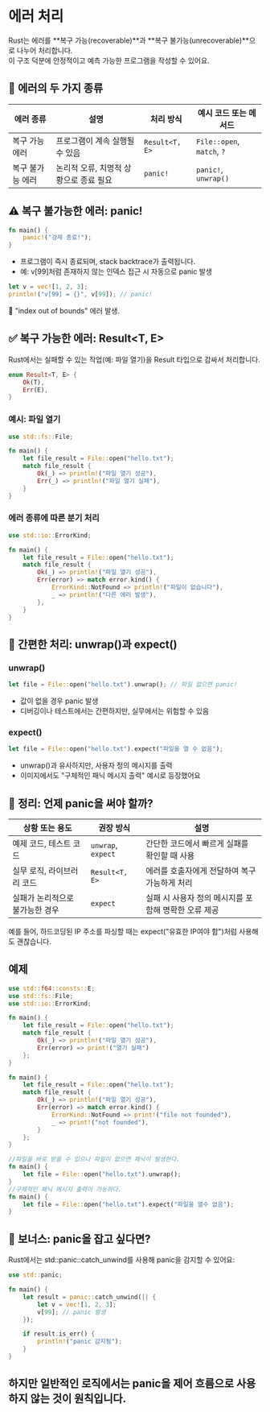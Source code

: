 # 에러 처리
Rust는 에러를 **복구 가능(recoverable)**과 **복구 불가능(unrecoverable)**으로 나누어 처리합니다.  
이 구조 덕분에 안정적이고 예측 가능한 프로그램을 작성할 수 있어요.

## 🧭 에러의 두 가지 종류
| 에러 종류       | 설명                                | 처리 방식       | 예시 코드 또는 메서드       |
|----------------|-------------------------------------|----------------|-----------------------------|
| 복구 가능 에러 | 프로그램이 계속 실행될 수 있음       | `Result<T, E>` | `File::open`, `match`, `?` |
| 복구 불가능 에러 | 논리적 오류, 치명적 상황으로 종료 필요 | `panic!`       | `panic!`, `unwrap()`       |



## ⚠️ 복구 불가능한 에러: panic!
```rust
fn main() {
    panic!("강제 종료!");
}
```

- 프로그램이 즉시 종료되며, stack backtrace가 출력됩니다.
- 예: v[99]처럼 존재하지 않는 인덱스 접근 시 자동으로 panic 발생
```rust
let v = vec![1, 2, 3];
println!("v[99] = {}", v[99]); // panic!
```
📌 "index out of bounds" 에러 발생.

## ✅ 복구 가능한 에러: Result<T, E>
Rust에서는 실패할 수 있는 작업(예: 파일 열기)을 Result 타입으로 감싸서 처리합니다.
```rust
enum Result<T, E> {
    Ok(T),
    Err(E),
}
```

### 예시: 파일 열기
```rust
use std::fs::File;

fn main() {
    let file_result = File::open("hello.txt");
    match file_result {
        Ok(_) => println!("파일 열기 성공"),
        Err(_) => println!("파일 열기 실패"),
    }
}
```

### 에러 종류에 따른 분기 처리
```rust
use std::io::ErrorKind;

fn main() {
    let file_result = File::open("hello.txt");
    match file_result {
        Ok(_) => println!("파일 열기 성공"),
        Err(error) => match error.kind() {
            ErrorKind::NotFound => println!("파일이 없습니다"),
            _ => println!("다른 에러 발생"),
        },
    }
}
```



## 🧪 간편한 처리: unwrap()과 expect()
### unwrap()
```rust
let file = File::open("hello.txt").unwrap(); // 파일 없으면 panic!
```

- 값이 없을 경우 panic 발생
- 디버깅이나 테스트에서는 간편하지만, 실무에서는 위험할 수 있음

### expect()
```rust
let file = File::open("hello.txt").expect("파일을 열 수 없음");
```

- unwrap()과 유사하지만, 사용자 정의 메시지를 출력
- 이미지에서도 "구체적인 패닉 메시지 출력" 예시로 등장했어요

## 🧠 정리: 언제 panic을 써야 할까?
| 상황 또는 용도               | 권장 방식            | 설명                                                  |
|-----------------------------|----------------------|-------------------------------------------------------|
| 예제 코드, 테스트 코드       | `unwrap`, `expect`   | 간단한 코드에서 빠르게 실패를 확인할 때 사용          |
| 실무 로직, 라이브러리 코드   | `Result<T, E>`       | 에러를 호출자에게 전달하여 복구 가능하게 처리         |
| 실패가 논리적으로 불가능한 경우 | `expect`             | 실패 시 사용자 정의 메시지를 포함해 명확한 오류 제공  |


예를 들어, 하드코딩된 IP 주소를 파싱할 때는 expect("유효한 IP여야 함")처럼 사용해도 괜찮습니다.


## 예제
```rust
use std::f64::consts::E;
use std::fs::File;
use std::io::ErrorKind;

fn main() {
    let file_result = File::open("hello.txt");
    match file_result {
        Ok(_) => println!("파일 열기 성공"),
        Err(error) => print!("열기 실패")
    };
}

fn main() {
    let file_result = File::open("hello.txt");
    match file_result {
        Ok(_) => println!("파일 열기 성공"),
        Err(error) => match error.kind() {
            ErrorKind::NotFound => print!("file not founded"),
            _ => print!("not founded"),
        }
    };
}

//파일을 바로 받을 수 있으나 파일이 없으면 패닉이 발생한다.
fn main() {
    let file = File::open("hello.txt").unwrap();
}
//구체적인 패닉 메시지 출력이 가능하다.
fn main() {
    let file = File::open("hello.txt").expect("파일을 열수 없음");
}

```


## 🔐 보너스: panic을 잡고 싶다면?
Rust에서는 std::panic::catch_unwind를 사용해 panic을 감지할 수 있어요:
```rust
use std::panic;

fn main() {
    let result = panic::catch_unwind(|| {
        let v = vec![1, 2, 3];
        v[99]; // panic 발생
    });

    if result.is_err() {
        println!("panic 감지됨");
    }
}
```



하지만 일반적인 로직에서는 panic을 제어 흐름으로 사용하지 않는 것이 원칙입니다.
---

